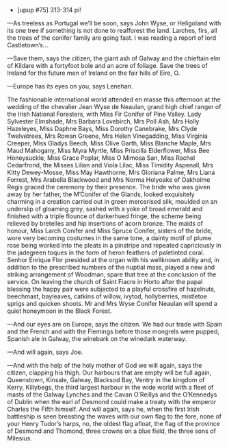 * [upup #75]
313-314 pi!

—As treeless as Portugal we’ll be soon, says John Wyse, or Heligoland with its one tree if something is not done to reafforest the land. Larches, firs, all the trees of the conifer family are going fast. I was reading a report of lord Castletown’s...

—Save them, says the citizen, the giant ash of Galway and the chieftain elm of Kildare with a fortyfoot bole and an acre of foliage. Save the trees of Ireland for the future men of Ireland on the fair hills of Eire, O.

—Europe has its eyes on you, says Lenehan.

The fashionable international world attended en masse this afternoon at the wedding of the chevalier Jean Wyse de Neaulan, grand high chief ranger of the Irish National Foresters, with Miss Fir Conifer of Pine Valley. Lady Sylvester Elmshade, Mrs Barbara Lovebirch, Mrs Poll Ash, Mrs Holly Hazeleyes, Miss Daphne Bays, Miss Dorothy Canebrake, Mrs Clyde Twelvetrees, Mrs Rowan Greene, Mrs Helen Vinegadding, Miss Virginia Creeper, Miss Gladys Beech, Miss Olive Garth, Miss Blanche Maple, Mrs Maud Mahogany, Miss Myra Myrtle, Miss Priscilla Elderflower, Miss Bee Honeysuckle, Miss Grace Poplar, Miss O Mimosa San, Miss Rachel Cedarfrond, the Misses Lilian and Viola Lilac, Miss Timidity Aspenall, Mrs Kitty Dewey-Mosse, Miss May Hawthorne, Mrs Gloriana Palme, Mrs Liana Forrest, Mrs Arabella Blackwood and Mrs Norma Holyoake of Oakholme Regis graced the ceremony by their presence. The bride who was given away by her father, the M’Conifer of the Glands, looked exquisitely charming in a creation carried out in green mercerised silk, moulded on an underslip of gloaming grey, sashed with a yoke of broad emerald and finished with a triple flounce of darkerhued fringe, the scheme being relieved by bretelles and hip insertions of acorn bronze. The maids of honour, Miss Larch Conifer and Miss Spruce Conifer, sisters of the bride, wore very becoming costumes in the same tone, a dainty motif of plume rose being worked into the pleats in a pinstripe and repeated capriciously in the jadegreen toques in the form of heron feathers of paletinted coral. Senhor Enrique Flor presided at the organ with his wellknown ability and, in addition to the prescribed numbers of the nuptial mass, played a new and striking arrangement of Woodman, spare that tree at the conclusion of the service. On leaving the church of Saint Fiacre in Horto after the papal blessing the happy pair were subjected to a playful crossfire of hazelnuts, beechmast, bayleaves, catkins of willow, ivytod, hollyberries, mistletoe sprigs and quicken shoots. Mr and Mrs Wyse Conifer Neaulan will spend a quiet honeymoon in the Black Forest.

—And our eyes are on Europe, says the citizen. We had our trade with Spain and the French and with the Flemings before those mongrels were pupped, Spanish ale in Galway, the winebark on the winedark waterway.

—And will again, says Joe.

—And with the help of the holy mother of God we will again, says the citizen, clapping his thigh. Our harbours that are empty will be full again, Queenstown, Kinsale, Galway, Blacksod Bay, Ventry in the kingdom of Kerry, Killybegs, the third largest harbour in the wide world with a fleet of masts of the Galway Lynches and the Cavan O’Reillys and the O’Kennedys of Dublin when the earl of Desmond could make a treaty with the emperor Charles the Fifth himself. And will again, says he, when the first Irish battleship is seen breasting the waves with our own flag to the fore, none of your Henry Tudor’s harps, no, the oldest flag afloat, the flag of the province of Desmond and Thomond, three crowns on a blue field, the three sons of Milesius.

